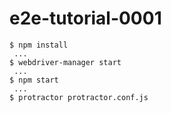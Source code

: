 e2e-tutorial-0001
======

	$ npm install
	 ...
	$ webdriver-manager start
	 ...
	$ npm start
	 ...
	$ protractor protractor.conf.js